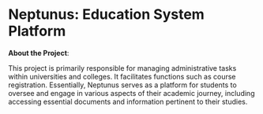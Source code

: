 # Neptunus: Education System Platform

**About the Project**:

This project is primarily responsible for managing administrative tasks within universities and colleges. It facilitates functions such as course registration. Essentially, Neptunus serves as a platform for students to oversee and engage in various aspects of their academic journey, including accessing essential documents and information pertinent to their studies.

